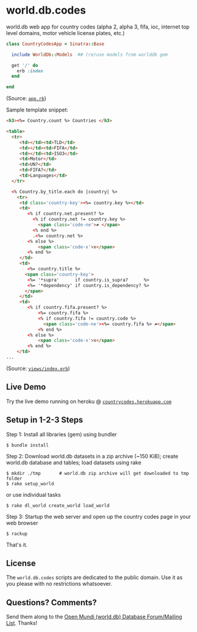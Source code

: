 # world.db.codes

world.db web app for country codes (alpha 2, alpha 3, fifa, ioc, internet top level domains, motor vehicle license plates, etc.)

```ruby
class CountryCodesApp < Sinatra::Base

  include WorldDb::Models  ## (re)use models from worlddb gem

  get '/' do
    erb :index
  end

end
```

(Source: [`app.rb`](app.rb))


Sample template snippet:

```html
<h3><%= Country.count %> Countries </h3>

<table>
  <tr>
     <td></td><td>TLD</td>
     <td></td><td>FIFA</td>
     <td></td><td>ISO3</td>
     <td>Motor</td>
     <td>UN?</td>
     <td>FIFA?</td>
     <td>Languages</td>
  </tr>

  <% Country.by_title.each do |country| %>
    <tr>
     <td class='country-key'><%= country.key %></td>
     <td>
        <% if country.net.present? %>
          <% if country.net != country.key %>
            <span class='code-ne'>≠ </span>
          <% end %>
          .<%= country.net %>
        <% else %>
            <span class='code-x'>x</span>
        <% end %>
     </td>
     <td>
        <%= country.title %>
       <span class='country-key'>
        <%= '*supra'      if country.is_supra?      %>
        <%= '*dependency' if country.is_dependency? %>
       </span>
     </td>
     <td>
        <% if country.fifa.present? %>
            <%= country.fifa %>
            <% if country.fifa != country.code %>
              <span class='code-ne'><%= country.fifa %> ≠</span>
            <% end %>
        <% else %>
            <span class='code-x'>x</span>
        <% end %>
    </td>
...
```

(Source: [`views/index.erb`](views/index.erb))


## Live Demo

Try the live demo running on heroku @ [`countrycodes.herokuapp.com`](http://countrycodes.herokuapp.com)


## Setup in 1-2-3 Steps

Step 1: Install all libraries (gem) using bundler

    $ bundle install

Step 2: Download world.db datasets in a zip archive (~150 KiB); create world.db database and tables; load datasets using rake

    $ mkdir ./tmp       # world.db zip archive will get downloaded to tmp folder
    $ rake setup_world

or use individual tasks

    $ rake dl_world create_world load_world

Step 3: Startup the web server and open up the country codes page in your web browser

    $ rackup

That's it.


## License

The `world.db.codes` scripts are dedicated to the public domain.
Use it as you please with no restrictions whatsoever.


## Questions? Comments?

Send them along to the [Open Mundi (world.db) Database Forum/Mailing List](http://groups.google.com/group/openmundi).
Thanks!

